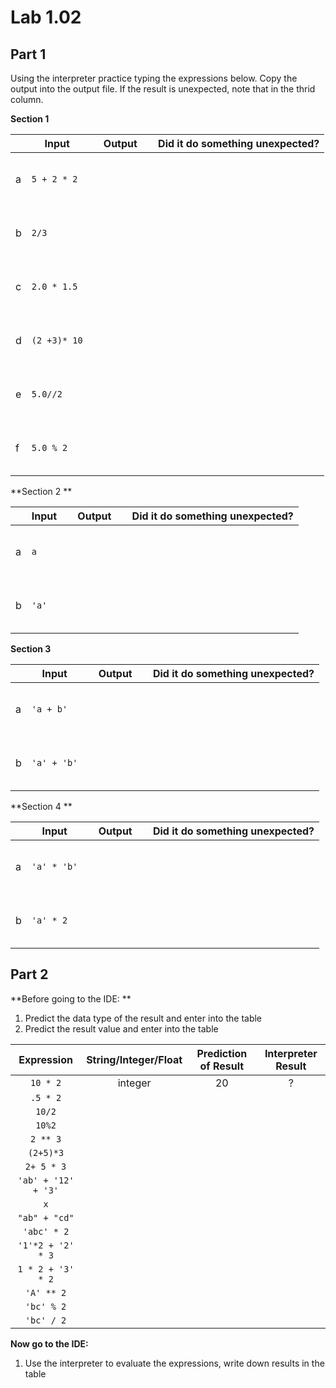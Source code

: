 # Lab 1.02

## Part 1
Using the interpreter practice typing the expressions below. Copy the output into the output file. If the result is unexpected, note that in the thrid column.

**Section 1**

| |Input | &nbsp; &nbsp; Output &nbsp; &nbsp;|Did it do something unexpected?|
|-| ----| ------- | ----------- |
|a| `5 + 2 * 2` |<br><br><br><br>| | 
|b| `2/3 `|<br><br><br><br>| | 
|c| `2.0 * 1.5`|<br><br><br><br>| | 
|d| `(2 +3)* 10`|<br><br><br><br>| | 
|e| `5.0//2` |<br><br><br><br>| | 
|f| `5.0 % 2` |<br><br><br><br>| | 
    

**Section 2 **

||Input | &nbsp; &nbsp; Output &nbsp; &nbsp;|Did it do something unexpected?|
|-| ----| ------- | ----------- |
|a| `a` |<br><br><br><br>| | 
|b|`'a'`|<br><br><br><br>| | 

**Section 3**

||Input | &nbsp; &nbsp; Output &nbsp; &nbsp;|Did it do something unexpected?| 
|-| ----| ------- | ----------- |
|a| `'a + b'`|<br><br><br><br>| | 
|b| `'a' + 'b'`|<br><br><br><br>| | 

**Section 4 **

||Input | &nbsp; &nbsp; Output &nbsp; &nbsp;|Did it do something unexpected?| 
|-| ----| ------- | ----------- |
|a| `'a' * 'b'` |<br><br><br><br>| | 
|b| `'a' * 2` |<br><br><br><br>| | 

## Part 2
**Before going to the IDE: **

1. Predict the data type of the result and enter into the table
2. Predict the result value and enter into the table

|     Expression     | String/Integer/Float| Prediction of Result | Interpreter Result| 
| :------------------: | :-----------------------: | :--------------------: | :-----------------:|
|`10 * 2`            |   integer                |    20               |         ?         | 
| `.5 * 2`           |                         |                      |                   | 
| `10/2`             |                         |                      |                   | 
| `10%2`            |                         |                      |                   | 
| `2 ** 3`           |                         |                      |                   | 
| `(2+5)*3`          |                         |                      |                   | 
| `2+ 5 * 3`         |                         |                      |                   | 
| `'ab' + '12' + '3'`|                         |                      |                   | 
| `x`                |                         |                      |                   | 
| `"ab" + "cd"`      |                         |                      |                   | 
| `'abc' * 2`        |                         |                      |                   | 
| `'1'*2 + '2' * 3`  |                         |                      |                   | 
| `1 * 2 + '3' * 2`  |                         |                      |                   | 
| `'A' ** 2`         |                         |                      |                   | 
| `'bc' % 2`        |                         |                      |                   | 
| `'bc' / 2`         |                         |                      |                   |  

**Now go to the IDE:** 
1.  Use the interpreter to evaluate the expressions, write down results in the table 